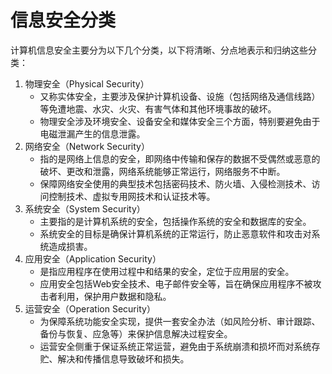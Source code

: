 # 信息安全分类

计算机信息安全主要分为以下几个分类，以下将清晰、分点地表示和归纳这些分类：

1. 物理安全（Physical Security）
   - 又称实体安全，主要涉及保护计算机设备、设施（包括网络及通信线路）等免遭地震、水灾、火灾、有害气体和其他环境事故的破坏。
   - 物理安全涉及环境安全、设备安全和媒体安全三个方面，特别要避免由于电磁泄漏产生的信息泄露。
2. 网络安全（Network Security）
   - 指的是网络上信息的安全，即网络中传输和保存的数据不受偶然或恶意的破坏、更改和泄露，网络系统能够正常运行，网络服务不中断。
   - 保障网络安全使用的典型技术包括密码技术、防火墙、入侵检测技术、访问控制技术、虚拟专用网技术和认证技术等。
3. 系统安全（System Security）
   - 主要指的是计算机系统的安全，包括操作系统的安全和数据库的安全。
   - 系统安全的目标是确保计算机系统的正常运行，防止恶意软件和攻击对系统造成损害。
4. 应用安全（Application Security）
   - 是指应用程序在使用过程中和结果的安全，定位于应用层的安全。
   - 应用安全包括Web安全技术、电子邮件安全等，旨在确保应用程序不被攻击者利用，保护用户数据和隐私。
5. 运营安全（Operation Security）
   - 为保障系统功能安全实现，提供一套安全办法（如风险分析、审计跟踪、备份与恢复、应急等）来保护信息解决过程安全。
   - 运营安全侧重于保证系统正常运营，避免由于系统崩溃和损坏而对系统存贮、解决和传播信息导致破坏和损失。